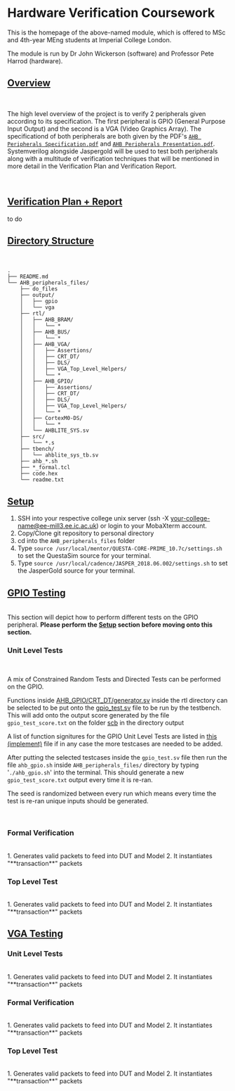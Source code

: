 # Hardware Verification Coursework

This is the homepage of the above-named module, which is offered to MSc and 4th-year MEng students at Imperial College London.

The module is run by Dr John Wickerson (software) and Professor Pete Harrod (hardware).

## <u> Overview </u>
</br>

The high level overview of the project is to verify 2 peripherals given according to its specification. The first peripheral is GPIO (General Purpose Input Output) and the second is a VGA (Video Graphics Array). The specificationd of both peripherals are both given by the PDF's [`AHB Peripherals Specification.pdf`](https://github.com/yv19/HardwareVerification/blob/main/AHB%20Peripherals%20Specification.pdf) and [`AHB Peripherals Presentation.pdf`](https://github.com/yv19/HardwareVerification/blob/main/AHB%20Peripherals%20Specification.pdf). Systemverilog alongside Jaspergold will be used to test both peripherals along with a multitude of verification techniques that will be mentioned in more detail in the Verification Plan and Verification Report.

</br>

## <u> Verification Plan + Report </u>

to do

## <u> Directory Structure </u>

</br>

```
.
├── README.md
└── AHB_peripherals_files/
    ├── do_files
    ├── output/
    │   ├── gpio
    │   └── vga
    ├── rtl/
    │   ├── AHB_BRAM/
    │   │   └── *
    │   ├── AHB_BUS/
    │   │   └── *
    │   ├── AHB_VGA/
    │   │   ├── Assertions/
    │   │   ├── CRT_DT/
    │   │   ├── DLS/
    │   │   ├── VGA_Top_Level_Helpers/
    │   │   └── *
    │   ├── AHB_GPIO/
    │   │   ├── Assertions/
    │   │   ├── CRT_DT/
    │   │   ├── DLS/
    │   │   ├── VGA_Top_Level_Helpers/
    │   │   └── *
    │   ├── CortexM0-DS/
    │   │   └── *
    │   └── AHBLITE_SYS.sv
    ├── src/
    │   └── *.s
    ├── tbench/
    │   └── ahblite_sys_tb.sv
    ├── ahb_*.sh
    ├── *_formal.tcl
    ├── code.hex
    └── readme.txt
```
## <u> Setup </u>

1. SSH into your respective college unix server (ssh -X your-college-name@ee-mill3.ee.ic.ac.uk) or login to your MobaXterm account.
2. Copy/Clone git repository to personal directory
3. cd into the `AHB_peripherals_files` folder
4. Type `source /usr/local/mentor/QUESTA-CORE-PRIME_10.7c/settings.sh` to set the QuestaSim source for your terminal.
5. Type `source /usr/local/cadence/JASPER_2018.06.002/settings.sh` to set the JasperGold source for your terminal.

## <u> GPIO Testing </u>
</br>
This section will depict how to perform different tests on the GPIO peripheral. <b> Please perform the <u>Setup</u> section before moving onto this section. </b>

</br>

### **Unit Level Tests**
</br>

A mix of Constrained Random Tests and Directed Tests can be performed on the GPIO. 

Functions inside [AHB_GPIO/CRT_DT/generator.sv](https://github.com/yv19/HardwareVerification/blob/main/AHB_peripherals_files/rtl/AHB_GPIO/CRT_DT/generator.sv) inside the rtl directory can be selected to be put onto the [gpio_test.sv](https://github.com/yv19/HardwareVerification/blob/main/AHB_peripherals_files/rtl/AHB_GPIO/CRT_DT/gpio_test.sv) file to be run by the testbench. This will add onto the output score generated by the file `gpio_test_score.txt` on the folder [scb](https://github.com/yv19/HardwareVerification/tree/main/AHB_peripherals_files/output/gpio/scb) in the directory output

A list of function signitures for the GPIO Unit Level Tests are listed in [this (implement)]() file if in any case the more testcases are needed to be added.

After putting the selected testcases inside the `gpio_test.sv` file then run the file `ahb_gpio.sh` inside `AHB_peripherals_files/` directory by typing '`./ahb_gpio.sh`' into the terminal. This should generate a new `gpio_test_score.txt` output every time it is re-ran.

The seed is randomized between every run which means every time the test is re-ran unique inputs should be generated.


</br>

### **Formal Verification**
</br>
1. Generates valid packets to feed into DUT and Model
2. It instantiates "**transaction**" packets

### **Top Level Test**
</br>
1. Generates valid packets to feed into DUT and Model
2. It instantiates "**transaction**" packets

## <u> VGA Testing </u>

### **Unit Level Tests**
</br>
1. Generates valid packets to feed into DUT and Model
2. It instantiates "**transaction**" packets

### **Formal Verification**
</br>
1. Generates valid packets to feed into DUT and Model
2. It instantiates "**transaction**" packets

### **Top Level Test**
</br>
1. Generates valid packets to feed into DUT and Model
2. It instantiates "**transaction**" packets
